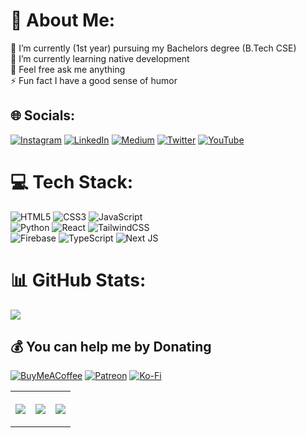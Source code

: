 # 🚀 About Me:
🔭 I’m currently (1st year) pursuing my Bachelors degree (B.Tech CSE)<br>
🌱 I’m currently learning native development<br>
💬 Feel free ask me anything<br>
⚡ Fun fact I have a good sense of humor

## 🌐 Socials:
[![Instagram](https://img.shields.io/badge/Instagram-%23E4405F.svg?logo=Instagram&logoColor=white)](https://instagram.com/xenseeee) 
[![LinkedIn](https://img.shields.io/badge/LinkedIn-%230077B5.svg?logo=linkedin&logoColor=white)](https://linkedin.com/in/xenseee) 
[![Medium](https://img.shields.io/badge/Medium-12100E?logo=medium&logoColor=white)](https://medium.com/@xenseee) 
[![Twitter](https://img.shields.io/badge/Twitter-%231DA1F2.svg?logo=Twitter&logoColor=white)](https://twitter.com/xenseee) 
[![YouTube](https://img.shields.io/badge/YouTube-%23FF0000.svg?logo=YouTube&logoColor=white)](https://youtube.com/c/xenseee) 

# 💻 Tech Stack:
![HTML5](https://img.shields.io/badge/html5-%23E34F26.svg?style=flat&logo=html5&logoColor=white) 
![CSS3](https://img.shields.io/badge/css3-%231572B6.svg?style=flat&logo=css3&logoColor=white) 
![JavaScript](https://img.shields.io/badge/javascript-%23323330.svg?style=flat&logo=javascript&logoColor=%23F7DF1E) 
<br/>
![Python](https://img.shields.io/badge/python-3670A0?style=flat&logo=python&logoColor=ffdd54) 
![React](https://img.shields.io/badge/react-%2320232a.svg?style=flat&logo=react&logoColor=%2361DAFB) 
![TailwindCSS](https://img.shields.io/badge/tailwindcss-%2338B2AC.svg?style=flat&logo=tailwind-css&logoColor=white) 
<br/>
![Firebase](https://img.shields.io/badge/firebase-%23039BE5.svg?style=flat&logo=firebase) 
![TypeScript](https://img.shields.io/badge/typescript-%23007ACC.svg?style=flat&logo=typescript&logoColor=white) 
![Next JS](https://img.shields.io/badge/Next-black?style=flat&logo=next.js&logoColor=white) 

# 📊 GitHub Stats:

<table>
<tr>
<th>

![](https://github-readme-stats.vercel.app/api?username=xenseee&theme=dark&hide_border=false&include_all_commits=true&count_private=true)

</th>
<th>

![](https://github-readme-streak-stats.herokuapp.com/?user=xenseee&theme=dark&hide_border=false)

</th>
<th>

![](https://github-readme-stats.vercel.app/api/top-langs/?username=xenseee&theme=dark&hide_border=false&include_all_commits=true&count_private=true&layout=compact)

</th>

[![](https://visitcount.itsvg.in/api?id=xenseee&icon=0&color=0)](https://visitcount.itsvg.in)

  ## 💰 You can help me by Donating
  [![BuyMeACoffee](https://img.shields.io/badge/Buy%20Me%20a%20Coffee-ffdd00?style=for-the-badge&logo=buy-me-a-coffee&logoColor=black)](https://buymeacoffee.com/xense)
  [![Patreon](https://img.shields.io/badge/Patreon-F96854?style=for-the-badge&logo=patreon&logoColor=white)](https://patreon.com/xenseee) 
  [![Ko-Fi](https://img.shields.io/badge/Ko--fi-F16061?style=for-the-badge&logo=ko-fi&logoColor=white)](https://ko-fi.com/xenseee)  

